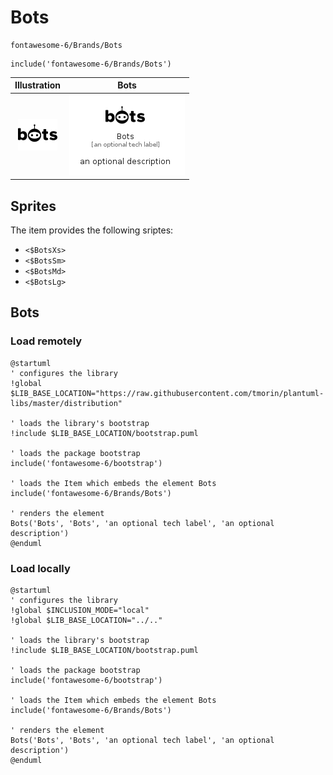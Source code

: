 # Bots


```text
fontawesome-6/Brands/Bots
```

```text
include('fontawesome-6/Brands/Bots')
```



| Illustration | Bots |
| :---: | :---: |
| ![illustration for Illustration](../../fontawesome-6/Brands/Bots.png) | ![illustration for Bots](../../fontawesome-6/Brands/Bots.Local.png) |



## Sprites
The item provides the following sriptes:

- `<$BotsXs>`
- `<$BotsSm>`
- `<$BotsMd>`
- `<$BotsLg>`





## Bots

### Load remotely
```plantuml
@startuml
' configures the library
!global $LIB_BASE_LOCATION="https://raw.githubusercontent.com/tmorin/plantuml-libs/master/distribution"

' loads the library's bootstrap
!include $LIB_BASE_LOCATION/bootstrap.puml

' loads the package bootstrap
include('fontawesome-6/bootstrap')

' loads the Item which embeds the element Bots
include('fontawesome-6/Brands/Bots')

' renders the element
Bots('Bots', 'Bots', 'an optional tech label', 'an optional description')
@enduml
```

### Load locally
```plantuml
@startuml
' configures the library
!global $INCLUSION_MODE="local"
!global $LIB_BASE_LOCATION="../.."

' loads the library's bootstrap
!include $LIB_BASE_LOCATION/bootstrap.puml

' loads the package bootstrap
include('fontawesome-6/bootstrap')

' loads the Item which embeds the element Bots
include('fontawesome-6/Brands/Bots')

' renders the element
Bots('Bots', 'Bots', 'an optional tech label', 'an optional description')
@enduml
```

